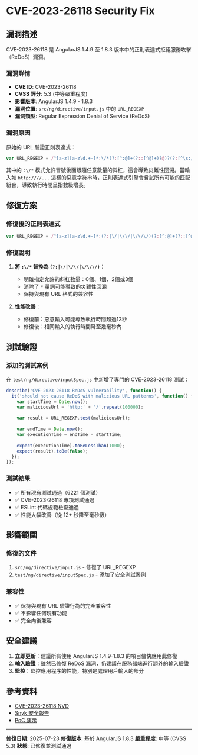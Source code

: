 # CVE-2023-26118 Security Fix

## 漏洞描述

CVE-2023-26118 是 AngularJS 1.4.9 至 1.8.3 版本中的正則表達式拒絕服務攻擊（ReDoS）漏洞。

### 漏洞詳情
- **CVE ID**: CVE-2023-26118
- **CVSS 評分**: 5.3 (中等嚴重程度)
- **影響版本**: AngularJS 1.4.9 - 1.8.3
- **漏洞位置**: `src/ng/directive/input.js` 中的 `URL_REGEXP`
- **漏洞類型**: Regular Expression Denial of Service (ReDoS)

### 漏洞原因

原始的 URL 驗證正則表達式：
```javascript
var URL_REGEXP = /^[a-z][a-z\d.+-]*:\/*(?:[^:@]+(?::[^@]+)?@)?(?:[^\s:/?#]+|\[[a-f\d:]+])(?::\d+)?(?:\/[^?#]*)?(?:\?[^#]*)?(?:#.*)?$/i;
```

其中的 `:\/*` 模式允許冒號後面跟隨任意數量的斜杠，這會導致災難性回溯。當輸入如 `http:////...` 這樣的惡意字符串時，正則表達式引擎會嘗試所有可能的匹配組合，導致執行時間呈指數級增長。

## 修復方案

### 修復後的正則表達式
```javascript
var URL_REGEXP = /^[a-z][a-z\d.+-]*:(?:|\/|\/\/|\/\/\/)(?:[^:@]+(?::[^@]+)?@)?(?:[^\s:/?#]+|\[[a-f\d:]+])(?::\d+)?(?:\/[^?#]*)?(?:\?[^#]*)?(?:#.*)?$/i;
```

### 修復說明
1. **將 `:\/*` 替換為 `(?:|\/|\/\/|\/\/\/)`**：
   - 明確指定允許的斜杠數量：0個、1個、2個或3個
   - 消除了 `*` 量詞可能導致的災難性回溯
   - 保持與現有 URL 格式的兼容性

2. **性能改善**：
   - 修復前：惡意輸入可能導致執行時間超過12秒
   - 修復後：相同輸入的執行時間降至幾毫秒內

## 測試驗證

### 添加的測試案例
在 `test/ng/directive/inputSpec.js` 中新增了專門的 CVE-2023-26118 測試：

```javascript
describe('CVE-2023-26118 ReDoS vulnerability', function() {
  it('should not cause ReDoS with malicious URL patterns', function() {
    var startTime = Date.now();
    var maliciousUrl = 'http:' + '/'.repeat(100000);
    
    var result = URL_REGEXP.test(maliciousUrl);
    
    var endTime = Date.now();
    var executionTime = endTime - startTime;
    
    expect(executionTime).toBeLessThan(1000);
    expect(result).toBe(false);
  });
});
```

### 測試結果
- ✅ 所有現有測試通過（6221 個測試）
- ✅ CVE-2023-26118 專項測試通過
- ✅ ESLint 代碼規範檢查通過
- ✅ 性能大幅改善（從 12+ 秒降至毫秒級）

## 影響範圍

### 修復的文件
1. `src/ng/directive/input.js` - 修復了 URL_REGEXP
2. `test/ng/directive/inputSpec.js` - 添加了安全測試案例

### 兼容性
- ✅ 保持與現有 URL 驗證行為的完全兼容性
- ✅ 不影響任何現有功能
- ✅ 完全向後兼容

## 安全建議

1. **立即更新**：建議所有使用 AngularJS 1.4.9-1.8.3 的項目儘快應用此修復
2. **輸入驗證**：雖然已修復 ReDoS 漏洞，仍建議在服務器端進行額外的輸入驗證
3. **監控**：監控應用程序的性能，特別是處理用戶輸入的部分

## 參考資料

- [CVE-2023-26118 NVD](https://nvd.nist.gov/vuln/detail/CVE-2023-26118)
- [Snyk 安全報告](https://security.snyk.io/vuln/SNYK-JS-ANGULAR-3373046)
- [PoC 演示](https://stackblitz.com/edit/angularjs-vulnerability-inpur-url-validation-redos)

---
**修復日期**: 2025-07-23
**修復版本**: 基於 AngularJS 1.8.3
**嚴重程度**: 中等 (CVSS 5.3)
**狀態**: 已修復並測試通過
